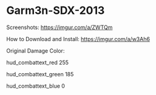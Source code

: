 # Garm3n-SDX-2013
Screenshots: https://imgur.com/a/ZWTQm

How to Download and Install: https://imgur.com/a/w3Ah6

Original Damage Color:

hud_combattext_red 255

hud_combattext_green 185

hud_combattext_blue 0

